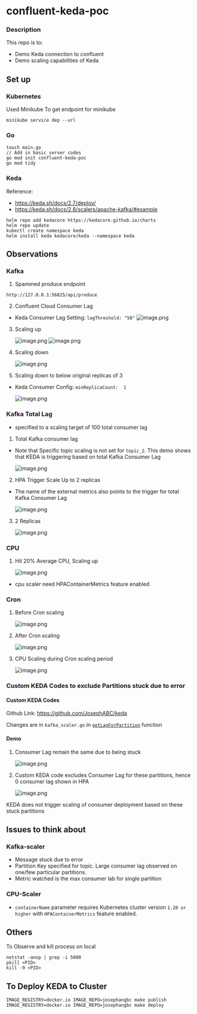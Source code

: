 # confluent-keda-poc
### Description
This repo is to:
- Demo Keda connection to confluent
- Demo scaling capabilities of Keda

## Set up
### Kubernetes
Used Minikube
To get endpoint for minikube 
```
minikube service dep --url
```

### Go
```
touch main.go
// Add in basic server codes
go mod init confluent-keda-poc
go mod tidy
```

### Keda
Reference: 
- https://keda.sh/docs/2.7/deploy/
- https://keda.sh/docs/2.8/scalers/apache-kafka/#example
```
helm repo add kedacore https://kedacore.github.io/charts
helm repo update
kubectl create namespace keda
helm install keda kedacore/keda --namespace keda
```

## Observations
### Kafka
1. Spammed produce endpoint 
```
http://127.0.0.1:56825/api/produce
```

2. Confluent Cloud Consumer Lag
- Keda Consumer Lag Setting: `lagThreshold: "50"`
    ![image.png](images/confluent-cloud-consumer-lag.png)

3. Scaling up

    ![image.png](images/kube-events.png)
    ![image.png](images/scaling-up.png)

4. Scaling down

    ![image.png](images/scaling-down.png)

5. Scaling down to below original replicas of 3
- Keda Consumer Config: `minReplicaCount:  1`

    ![image.png](images/scaled-below-original.png)

### Kafka Total Lag
- specified to a scaling target of 100 total consumer lag

1. Total Kafka consumer lag
- Note that Specific topic scaling is not set for `topic_2`. This demo shows that KEDA is triggering based on total Kafka Consumer Lag

    ![image.png](images/kafka-total-lag.png)

2. HPA Trigger Scale Up to 2 replicas
- The name of the external metrics also points to the trigger for total Kafka Consumer Lag

    ![image.png](images/hpa-trigger-scale-up.png)

3. 2 Replicas

    ![image.png](images/scaling-up-kafka-total-lag.png)


### CPU
1. Hit 20% Average CPU, Scaling up

    ![image.png](images/cpu-scale-up.png)

- cpu scaler need HPAContainerMetrics feature enabled

### Cron
1. Before Cron scaling

    ![image.png](images/before-cron-scale.png)

2. After Cron scaling

    ![image.png](images/after-cron-scale.png)

3. CPU Scaling during Cron scaling period

    ![image.png](images/cpu-scaling-during-cron.png)

### Custom KEDA Codes to exclude Partitions stuck due to error
#### Custom KEDA Codes
Github Link: https://github.com/JosephABC/keda

Changes are in `kafka_scaler.go` in  [`getLagForPartition`](https://github.com/JosephABC/keda/blob/35354abbc86e9f68f55dfd68d70fd176c5a36300/pkg/scalers/kafka_scaler.go#L408) function

#### Demo
1. Consumer Lag remain the same due to being stuck

    ![image.png](images/stuck-consumer-lag.png)

2. Custom KEDA code excludes Consumer Lag for these partitions, hence 0 consumer lag shown in HPA

    ![image.png](images/stuck-consumer-hpa.png)

KEDA does not trigger scaling of consumer deployment based on these stuck partitions




## Issues to think about
### Kafka-scaler
- Message stuck due to error
- Partition Key specified for topic. Large consumer lag observed on one/few particular partitions.
- Metric watched is the max consumer lab for single partition

### CPU-Scaler
- `containerName` parameter requires Kubernetes cluster version `1.20 or higher` with `HPAContainerMetrics` feature enabled.


## Others
To Observe and kill process on local
```
netstat -anop | grep -i 5000
pkill <PID>
kill -9 <PID>
```

## To Deploy KEDA to Cluster
```
IMAGE_REGISTRY=docker.io IMAGE_REPO=josephangbc make publish
IMAGE_REGISTRY=docker.io IMAGE_REPO=josephangbc make deploy
```


